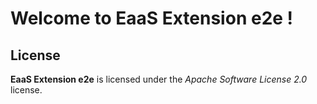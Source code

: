 # Welcome to EaaS Extension e2e !


## License

**EaaS Extension e2e** is licensed under the *Apache Software License 2.0* license.
